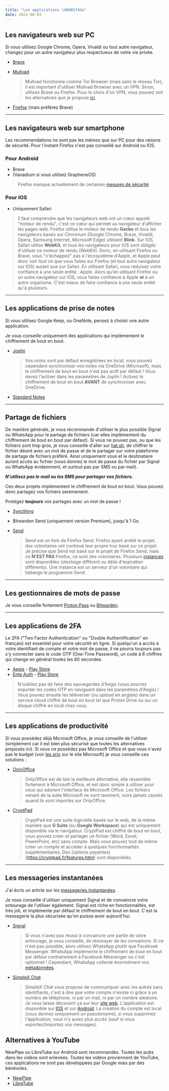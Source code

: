 ```yaml
---
title: "Les applications \U0001f4da"
date: 2022-08-03
---
```

## Les navigateurs web sur PC

Si vous utilisez Google Chrome, Opera, Vivaldi ou tout autre navigateur, changez pour un autre navigateur plus respectueux de votre vie privée.

- [Brave](https://brave.com/fr/)
- [Mullvad](https://mullvad.net/fr/browser)

    > Mullvad fonctionne comme Tor Browser (mais sans le réseau Tor), il est important d'utiliser Mullvad Browser avec un VPN. Sinon, utilisez Brave ou Firefox. Pour le choix d'un VPN, vous pouvez voir les alternatives que je propose [ici](/alternatives/providers/#les-vpns).

- [Firefox](https://www.mozilla.org/fr/firefox/new/) (mais préférez Brave)

---

## Les navigateurs web sur smartphone

Les recommendations ne sont pas les mêmes que sur PC pour des raisons de sécurité. Pour l'instant Firefox n'est pas conseillé sur Android ou IOS.

### Pour Android

- Brave
- (Vanadium si vous utilisez GrapheneOS)

> Firefox manque actuellement de certaines [mesures de sécurité](https://madaidans-insecurities.github.io/firefox-chromium.htm).

### Pour IOS

- Uniquement Safari

> Il faut comprendre que les navigateurs web ont un cœur appelé "moteur de rendu", c'est ce cœur qui permet au navigateur d'afficher les pages web. Firefox utilise le moteur de rendu **Gecko** et tous les navigateurs basés sur Chromium (Google Chrome, Brave, Vivaldi, Opera, Samsung Internet, Microsoft Edge) utilisent **Blink**. Sur IOS, Safari utilise **WebKit**, et tous les navigateurs pour IOS sont obligés d'utiliser ce moteur de rendu (WebKit). Donc, en utilisant Firefox ou Brave, vous "n'échappez" pas à l'écosystème d'Apple, et Apple peut donc voir tout ce que vous faites sur Firefox (et tout autre navigateur sur IOS) autant que sur Safari. En utilisant Safari, vous réduisez votre confiance à une seule entité : Apple. Alors qu'en utilisant Firefox ou un autre navigateur sur IOS, vous faites confiance à Apple **et** à un autre organisme. C'est mieux de faire confiance à une seule entité qu'à plusieurs.

---

## Les applications de prise de notes

Si vous utilisez Google Keep, ou OneNote, pensez à choisir une autre application.

Je vous conseille uniquement des applications qui implémentent le chiffrement de bout en bout.

- [Joplin](https://joplinapp.org/)

    > Vos notes sont par défaut enregistrées en local, vous pouvez cependant synchroniser vos notes via OneDrive (Microsoft), mais le chiffrement de bout en bout n'est pas actif par défaut ! Vous devez l'activer dans les paramètres de Joplin ! Activez le chiffrement de bout en bout **AVANT** de synchroniser avec OneDrive.

- [Standard Notes](https://standardnotes.com/)

---

## Partage de fichiers

De manière générale, je vous recommande d'utiliser le plus possible Signal ou WhatsApp pour le partage de fichiers (car elles implémentent du chiffrement de bout en bout par défaut). Si vous ne pouvez pas, ou que les fichiers sont trop gros, je vous conseille d'aller sur [hat.sh](https://hat.sh/), de chiffrer le fichier désiré avec un mot de passe et de le partager sur votre plateforme de partage de fichiers préféré. Ainsi uniquement vous et le destinataire auront accès au fichier (vous donnez le mot de passe du fichier par Signal ou WhatsApp évidemment, et surtout pas par SMS ou par mail).

***N'utilisez pas le mail ou les SMS pour partager vos fichiers.***

Ces deux projets implémentent le chiffrement de bout en bout. Vous pouvez donc partagez vos fichiers sereinement.

Protégez ***toujours*** vos partages avec un mot de passe !

- [Syncthing](https://syncthing.net/)
- Bitwarden Send (uniquement version Premium), jusqu'à 1 Go.
- [Send](https://send.vis.ee/)

    > Send est un fork de Firefox Send. Firefox ayant arrêté le projet, des volontaires ont continué leur propre truc basé sur ce projet. Je précise que Send est basé sur le projet de Firefox Send, mais ce **N'EST PAS** Firefox, ce sont des volontaires. Plusieurs [instances](https://github.com/timvisee/send-instances/) sont disponibles (stockage différent ou délai d'expiration différents). Une instance est un serveur d'un volontaire qui héberge le programme Send.

---

## Les gestionnaires de mots de passe

Je vous conseille fortement [Proton Pass](https://proton.me/fr/pass) ou [Bitwarden](https://bitwarden.com/).

---

## Les applications de 2FA

Le 2FA ("Two Factor Authentication" ou "Double Authentification" en français) est essentiel pour votre sécurité en ligne. Si quelqu'un a accès à votre identifiant de compte et votre mot de passe, il ne pourra toujours pas s'y connecter sans le code OTP (One-Time Password), un code à 6 chiffres qui change en général toutes les 60 secondes.

- [Aegis](https://getaegis.app/) - [Play Store](https://play.google.com/store/apps/details?id=com.beemdevelopment.aegis)
- [Ente Auth](https://ente.io/auth/) - [Play Store](https://play.google.com/store/apps/details?id=io.ente.auth)

> N'oubliez pas de faire des sauvegardes d'Aegis (vous pourrez exporter les codes OTP en naviguant dans les paramètres d'Aegis) ! Vous pouvez ensuite les téléverser (ou *upload* en anglais) dans un service cloud chiffré de bout en bout tel que Proton Drive ou sur un disque chiffré en local chez vous.

---

## Les applications de productivité

Si vous possédez déjà Microsoft Office, je vous conseille de l'utiliser (simplement car il est bien plus sécurisé que toutes les alternatives proposés ici). Si vous ne possédez pas Microsoft Office et que vous n'avez pas le budget (voir [les prix](https://www.microsoft.com/fr-fr/microsoft-365/p/microsoft-365-personnel/cfq7ttc0k5bf) sur le site Microsoft) je vous conseille ces solutions :

- [OnlyOffice](https://www.onlyoffice.com/en/download-desktop.aspx)

    > OnlyOffice est de loin la meilleure alternative, elle ressemble fortement à Microsoft Office, et est donc simple à utiliser pour ceux qui adorent l'interface de Microsoft Office. Les fichiers venant de la suite Microsoft ne sont rarement, voire jamais cassés quand ils sont importés sur OnlyOffice.

- [CryptPad](https://cryptpad.fr/)

    > CryptPad est une suite logicielle basée sur le web, de la même manière que **G Suite** (ou **Google Workspace**) qui est uniquement disponible via le navigateur. CryptPad est chiffré de bout en bout, vous pouvez créer et partager un fichier (Word, Excel, PowerPoint, etc) sans compte. Mais vous pouvez tout de même créer un compte et accéder à quelques fonctionnalités supplémentaires. Des [options payantes)(https://cryptpad.fr/features.html) sont disponibles.

---

## Les messageries instantanées

J'ai écris un article sur les [messageries instantanées](/basiques/instant-messengers).

Je vous conseille d'utiliser uniquement Signal et de convaincre votre entourage de l'utiliser également. Signal est riche en fonctionnalités, est très joli, et implémente par défaut le chiffrement de bout en bout. C'est la messagerie la plus sécurisée qu'on puisse avoir aujourd'hui.

- [Signal](https://www.signal.org/fr/)

    > Si vous n'avez pas réussi à convaincre une partie de votre entourage, je vous conseille, de réessayer de les convaincre. Si ce n'est pas possible, alors utilisez WhatsApp plutôt que Facebook Messenger. WhatsApp implémente le chiffrement de bout en bout par défaut contrairement à Facebook Messenger où c'est optionnel ! Cependant, WhatsApp collecte énormément vos [métadonnées](/basiques/instant-messengers#métadonnées).

- [SimpleX Chat](https://simplex.chat/)

    > SimpleX Chat vous propose de communiquer avec les autres sans identifiants, c'est à dire que votre compte n'existe ni grâce à un numéro de téléphone, ni par un mail, ni par un nombre aléatoire. Je vous laisse découvrir ça sur leur [site web](https://simplex.chat/#simplex-explained). L'application est disponible sur [IOS](https://apps.apple.com/us/app/simplex-chat/id1605771084) et sur [Android](https://play.google.com/store/apps/details?id=chat.simplex.app). La création du compte est local (vous donnez uniquement un pseudonyme), si vous supprimez l'application, vous n'y aurez plus accès (sauf si vous exportez/importez vos messages).

## Alternatives à YouTube

NewPipe ou LibreTube sur Android sont recommandés. Toutes les pubs dans les vidéos sont enlevées. Toutes les vidéos proviennent de YouTube, ces applications ne sont pas développées par Google mais par des bénévoles.

- [NewPipe](https://newpipe.net/)
- [LibreTube](https://libretube.dev/)

